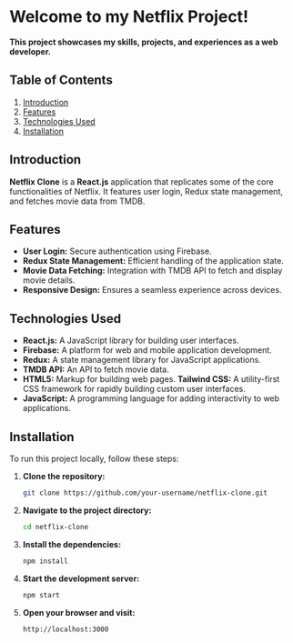 # Welcome to my Netflix Project!

**This project showcases my skills, projects, and experiences as a web developer.**

## Table of Contents
1. [Introduction](#introduction)
2. [Features](#features)
3. [Technologies Used](#technologies-used)
4. [Installation](#installation)


## Introduction
**Netflix Clone** is a **React.js** application that replicates some of the core functionalities of Netflix. It features user login, Redux state management, and fetches movie data from TMDB.

## Features
- **User Login:** Secure authentication using Firebase.
- **Redux State Management:** Efficient handling of the application state.
- **Movie Data Fetching:** Integration with TMDB API to fetch and display movie details.
- **Responsive Design:** Ensures a seamless experience across devices.

## Technologies Used
- **React.js:** A JavaScript library for building user interfaces.
- **Firebase:** A platform for web and mobile application development.
- **Redux:** A state management library for JavaScript applications.
- **TMDB API:** An API to fetch movie data.
- **HTML5:** Markup for building web pages.
 **Tailwind CSS:** A utility-first CSS framework for rapidly building custom user interfaces.
- **JavaScript:** A programming language for adding interactivity to web applications.

## Installation
To run this project locally, follow these steps:
1. **Clone the repository:**
    ```sh
    git clone https://github.com/your-username/netflix-clone.git
    ```
2. **Navigate to the project directory:**
    ```sh
    cd netflix-clone
    ```
3. **Install the dependencies:**
    ```sh
    npm install
    ```
4. **Start the development server:**
    ```sh
    npm start
    ```
5. **Open your browser and visit:**
    ```sh
    http://localhost:3000
    ```

